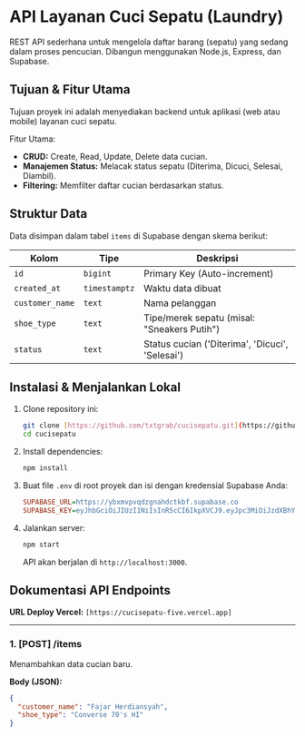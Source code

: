 # API Layanan Cuci Sepatu (Laundry)

REST API sederhana untuk mengelola daftar barang (sepatu) yang sedang dalam proses pencucian. Dibangun menggunakan Node.js, Express, dan Supabase.

## Tujuan & Fitur Utama

Tujuan proyek ini adalah menyediakan backend untuk aplikasi (web atau mobile) layanan cuci sepatu.

Fitur Utama:
* **CRUD:** Create, Read, Update, Delete data cucian.
* **Manajemen Status:** Melacak status sepatu (Diterima, Dicuci, Selesai, Diambil).
* **Filtering:** Memfilter daftar cucian berdasarkan status.

## Struktur Data

Data disimpan dalam tabel `items` di Supabase dengan skema berikut:

| Kolom         | Tipe        | Deskripsi                                        |
|---------------|-------------|--------------------------------------------------|
| `id`          | `bigint`    | Primary Key (Auto-increment)                     |
| `created_at`  | `timestamptz` | Waktu data dibuat                                |
| `customer_name` | `text`    | Nama pelanggan                                   |
| `shoe_type`   | `text`    | Tipe/merek sepatu (misal: "Sneakers Putih")      |
| `status`      | `text`    | Status cucian ('Diterima', 'Dicuci', 'Selesai') |

## Instalasi & Menjalankan Lokal

1.  Clone repository ini:
    ```bash
    git clone [https://github.com/txtgrab/cucisepatu.git](https://github.com/txtgrab/cucisepatu.git)
    cd cucisepatu
    ```
2.  Install dependencies:
    ```bash
    npm install
    ```
3.  Buat file `.env` di root proyek dan isi dengan kredensial Supabase Anda:
    ```ini
    SUPABASE_URL=https://ybxmvpvqdzgnahdctkbf.supabase.co
    SUPABASE_KEY=eyJhbGciOiJIUzI1NiIsInR5cCI6IkpXVCJ9.eyJpc3MiOiJzdXBhYmFzZSIsInJlZiI6InlieG12cHZxZHpnbmFoZGN0a2JmIiwicm9sZSI6ImFub24iLCJpYXQiOjE3NjEyMTc0NTIsImV4cCI6MjA3Njc5MzQ1Mn0.LuDiNbfGcoz441cpV4YU_cOSY6RWom-7HJIUKAaP1nk
    ```
4.  Jalankan server:
    ```bash
    npm start
    ```
    API akan berjalan di `http://localhost:3000`.

## Dokumentasi API Endpoints

**URL Deploy Vercel:** `[https://cucisepatu-five.vercel.app]`

---

### 1. [POST] /items
Menambahkan data cucian baru.

**Body (JSON):**
```json
{
  "customer_name": "Fajar Herdiansyah",
  "shoe_type": "Converse 70's HI"
}